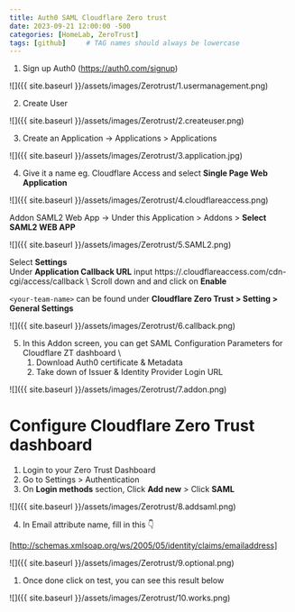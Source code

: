 ```yaml
---
title: Auth0 SAML Cloudflare Zero trust
date: 2023-09-21 12:00:00 -500
categories: [HomeLab, ZeroTrust]
tags: [github]     # TAG names should always be lowercase
---
```


1. Sign up Auth0 (https://auth0.com/signup)

![]({{ site.baseurl }}/assets/images/Zerotrust/1.usermanagement.png)

2. Create User
   
![]({{ site.baseurl }}/assets/images/Zerotrust/2.createuser.png)

3. Create an Application → Applications > Applications

![]({{ site.baseurl }}/assets/images/Zerotrust/3.application.jpg)

4. Give it a name eg. Cloudflare Access and select **Single Page Web Application**

![]({{ site.baseurl }}/assets/images/Zerotrust/4.cloudflareaccess.png)


Addon SAML2 Web App → Under this Application > Addons > **Select SAML2 WEB APP**

![]({{ site.baseurl }}/assets/images/Zerotrust/5.SAML2.png)


Select **Settings** \
Under **Application Callback URL** input  https://<your-team-name>.cloudflareaccess.com/cdn-cgi/access/callback \ 
Scroll down and and click on **Enable**

`<your-team-name>` can be found under **Cloudflare Zero Trust > Setting > General Settings** 


![]({{ site.baseurl }}/assets/images/Zerotrust/6.callback.png)


5. In this Addon screen, you can get SAML Configuration Parameters for Cloudflare ZT dashboard \
   1. Download Auth0 certificate & Metadata
   2. Take down of Issuer & Identity Provider Login URL

![]({{ site.baseurl }}/assets/images/Zerotrust/7.addon.png)

# Configure Cloudflare Zero Trust dashboard

1. Login to your Zero Trust  Dashboard
2. Go to Settings > Authentication
3. On **Login methods** section, Click **Add new** > Click **SAML**

![]({{ site.baseurl }}/assets/images/Zerotrust/8.addsaml.png)

4. In Email attribute name, fill in this 👇

[http://schemas.xmlsoap.org/ws/2005/05/identity/claims/emailaddress] 


![]({{ site.baseurl }}/assets/images/Zerotrust/9.optional.png)

1. Once done click on test, you can see this result below

![]({{ site.baseurl }}/assets/images/Zerotrust/10.works.png)

